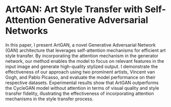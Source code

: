 # ArtGAN: Art Style Transfer with Self-Attention Generative Adversarial Networks

In this paper, I present ArtGAN, a novel Generative Adversarial Network (GAN) architecture that leverages self-attention mechanisms for efficient art style transfer. By incorporating the attention mechanism in the generator network, our method enables the model to focus on relevant features in the input image and generate high-quality stylized output. I demonstrate the effectiveness of our approach using two prominent artists, Vincent van Gogh, and Pablo Picasso, and evaluate the model performance on their respective datasets. Experimental results show that ArtGAN outperforms the CycleGAN model without attention in terms of visual quality and style transfer fidelity, illustrating the effectiveness of incorporating attention mechanisms in the style transfer process.
